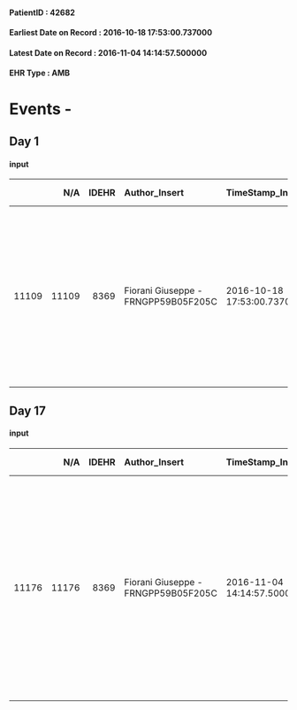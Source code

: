 
#### PatientID : 42682
#### Earliest Date on Record : 2016-10-18 17:53:00.737000
#### Latest Date on Record : 2016-11-04 14:14:57.500000
#### EHR Type : AMB

# Events - 

## Day 1

#### input
|       |    N/A |   IDEHR | Author_Insert                       | TimeStamp_Insert           | EHRType   |   PatientID |   IDDigitalSignDocument | persone_vicine   |   Unnamed: 0_x.1 |   IDANAMNESI_SOCIALE | Patient   | FamigliaAltro   | Paziente_T   | FamigliaAltro_T   |   Non_Rilevabile_x.1 | Note_Non_Rilevabile_x.1   | opt_Problemi   | Note_I                                                                                                                                                                       | ds_note_timori                                                                                                                                                                                                    | chk_contr_sintomi   | opt_paziente_a   | opt_famiglia_a   | opt_adeguatezza   | opt_paziente_solo   | ds_note_con                                                                                                                                                                                                                                   | opt_presente_assente   | Presenza_minori   | Caregiver_principale   | opt_capacita     | opt_necessario   | opt_presente   | opt_risorse_ec   | opt_paziente_psi   | opt_Ins_vol   | opt_paziente_ad   | opt_caregiver_ad   | opt_esenzione   | opt_inv_civile   |   invalidita_perc |   ds_codice_es | Needs     | Fragility                    | opt_disponibilita_f   | opt_indennita_acc   | opt_legge   | opt_famiglia_psi   | opt_disponibilit_paz   |
|------:|-------:|--------:|:------------------------------------|:---------------------------|:----------|------------:|------------------------:|:-----------------|-----------------:|---------------------:|:----------|:----------------|:-------------|:------------------|---------------------:|:--------------------------|:---------------|:-----------------------------------------------------------------------------------------------------------------------------------------------------------------------------|:------------------------------------------------------------------------------------------------------------------------------------------------------------------------------------------------------------------|:--------------------|:-----------------|:-----------------|:------------------|:--------------------|:----------------------------------------------------------------------------------------------------------------------------------------------------------------------------------------------------------------------------------------------|:-----------------------|:------------------|:-----------------------|:-----------------|:-----------------|:---------------|:-----------------|:-------------------|:--------------|:------------------|:-------------------|:----------------|:-----------------|------------------:|---------------:|:----------|:-----------------------------|:----------------------|:--------------------|:------------|:-------------------|:-----------------------|
| 11109 |  11109 |    8369 | Fiorani Giuseppe - FRNGPP59B05F205C | 2016-10-18 17:53:00.737000 | AMB       |       42682 |                  525745 | N/A              |             4398 |                 2853 | Si#1      | Si#1            | No#0         | Si#1              |                    0 | NR                        | No#0           | La pz √® consapevole della diagnosi,ma non ha mai parlato della prognosi.I figli sono stati informati dell'aggravamento e della sospensione dei trattamenti sistemici attivi | I problemi emersi soprattutto da parte della figlia riguardano la gestione a casa della mamma,la quale vive in un piccolo monolocale e la sua fragilit√† emotiva,nell'accettare l'assenza di spazi di trattamento | controllo sintomi#0 | Indefinite#2     | Congruenti#1     | Si#1              | Si#1                | La pz √® separata da diversi anni e vive da sola. Due figli ,nati da un primo matrimonio,vivono fuori casa: la figlia Tania di aa 43 abita nello stesso complesso abitativo,mentre il figlio Gianfranco,di aa 41,abita a Gravellona Lomellina | Presente#1             | No#0              | La figlia Tania        | Incrementabile#1 | No#0             | No#0           | Adeguate#1       | No#0               | No#0          | Totale#2          | Totale#2           | Si#1            | Si#1             |               100 |             48 | Clinici#0 | sovraccarico assistenziale#4 | No#0                  | Si#1                | No#0        | No#0               | No#0                   |


## Day 17

#### input
|       |    N/A |   IDEHR | Author_Insert                       | TimeStamp_Insert           | EHRType   |   PatientID |   IDDigitalSignDocument | persone_vicine   |   Unnamed: 0_x.1 |   IDANAMNESI_SOCIALE | Patient   | FamigliaAltro   | Paziente_T   | FamigliaAltro_T   |   Non_Rilevabile_x.1 | Note_Non_Rilevabile_x.1   | opt_Problemi   | Note_I                                                                                                                                                                                                                                                                                              | ds_note_timori                                                                                                                                                                                                                                                                                                                                                                               | chk_contr_sintomi   | opt_paziente_a   | opt_famiglia_a   | opt_adeguatezza   | opt_paziente_solo   | ds_note_con                                                                                                                                                                                                                                   | opt_presente_assente   | Presenza_minori   | Caregiver_principale   | opt_capacita     | opt_necessario   | opt_presente   | opt_risorse_ec   | opt_paziente_psi   | opt_Ins_vol   | opt_paziente_ad   | opt_caregiver_ad   | opt_esenzione   | opt_inv_civile   |   invalidita_perc |   ds_codice_es | Needs     | Fragility                    | opt_disponibilita_f   | opt_indennita_acc   | opt_legge   | opt_famiglia_psi   | opt_disponibilit_paz   |
|------:|-------:|--------:|:------------------------------------|:---------------------------|:----------|------------:|------------------------:|:-----------------|-----------------:|---------------------:|:----------|:----------------|:-------------|:------------------|---------------------:|:--------------------------|:---------------|:----------------------------------------------------------------------------------------------------------------------------------------------------------------------------------------------------------------------------------------------------------------------------------------------------|:---------------------------------------------------------------------------------------------------------------------------------------------------------------------------------------------------------------------------------------------------------------------------------------------------------------------------------------------------------------------------------------------|:--------------------|:-----------------|:-----------------|:------------------|:--------------------|:----------------------------------------------------------------------------------------------------------------------------------------------------------------------------------------------------------------------------------------------|:-----------------------|:------------------|:-----------------------|:-----------------|:-----------------|:---------------|:-----------------|:-------------------|:--------------|:------------------|:-------------------|:----------------|:-----------------|------------------:|---------------:|:----------|:-----------------------------|:----------------------|:--------------------|:------------|:-------------------|:-----------------------|
| 11176 |  11176 |    8369 | Fiorani Giuseppe - FRNGPP59B05F205C | 2016-11-04 14:14:57.500000 | AMB       |       42682 |                  543238 | N/A              |             4537 |                 2943 | Si#1      | Si#1            | No#0         | Si#1              |                    0 | NR                        | No#0           | La pz √® consapevole della diagnosi,ma non ha mai parlato della prognosi.I figli sono stati informati dell'aggravamento e della sospensione dei trattamenti sistemici attivi. Preferiscono mantenere nel percorso comunicativo con la mamma un approccio teso ad alimentare la sua area illusionale | I problemi emersi soprattutto da parte della figlia riguardano la gestione a casa della mamma,la quale vive in un piccolo monolocale e la sua fragilit√† emotiva,nell'accettare l'assenza di spazi di trattamento. Peraltro,entrambi i figli temono una comunicazione pi√π realistica rispetto all'attuale situazione clinica,contrassegnata da peggioramenti progressivi del quadro clinico | controllo sintomi#0 | Indefinite#2     | Congruenti#1     | Si#1              | Si#1                | La pz √® separata da diversi anni e vive da sola. Due figli ,nati da un primo matrimonio,vivono fuori casa: la figlia Tania di aa 43 abita nello stesso complesso abitativo,mentre il figlio Gianfranco,di aa 41,abita a Gravellona Lomellina | Presente#1             | No#0              | La figlia Tania        | Incrementabile#1 | No#0             | No#0           | Adeguate#1       | No#0               | No#0          | Totale#2          | Totale#2           | Si#1            | Si#1             |               100 |             48 | Clinici#0 | sovraccarico assistenziale#4 | No#0                  | Si#1                | No#0        | No#0               | No#0                   |


